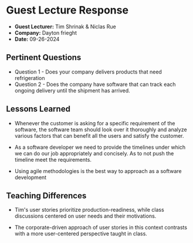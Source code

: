 # Guest Lecture Response
* **Guest Lecturer:** Tim Shrinak & Niclas Rue 
* **Company:** Dayton frieght 
* **Date:** 09-26-2024

## Pertinent Questions
* Question 1 - Does your company delivers products that need refrigeration
* Question 2 - Does the company have software that can track each ongoing delivery until the shipment has arrived.

## Lessons Learned

* Whenever the customer is asking for a specific requirement 
of the software, the software team should look over it thoroughly and 
analyze various factors that can benefit all the users and satisfy the customer.

* As a software developer we need to provide the timelines under which we 
can do our job appropriately and concisely. As to not push the timeline meet the requirements.

* Using agile methodologies is the best way to approach as a software development

## Teaching Differences

* Tim's user stories prioritize production-readiness, while class discussions centered on user needs and their motivations.

* The corporate-driven approach of user stories in this context contrasts with a more user-centered perspective taught in class.